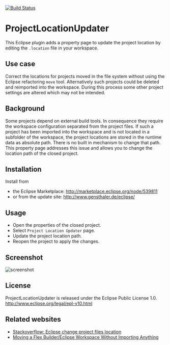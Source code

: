 [![Build Status](https://drone.io/github.com/gensth/ProjectLocationUpdater/status.png)](https://drone.io/github.com/gensth/ProjectLocationUpdater/latest)

# ProjectLocationUpdater

This Eclipse plugin adds a property page to update the project location by editing the `.location` file in your workspace.

## Use case

Correct the locations for projects moved in the file system without using the Eclipse refactoring `move` tool.
Alternatively such projects could be deleted and reimported into the workspace. During this process some other project settings are altered which may not be intended.

## Background

Some projects depend on external build tools. In consequence they require the workspace configuration separated from the project files.
If such a project has been imported into the workspace and is not located in a subfolder of the workspace, the project locations are stored in the runtime data as absolute path. There is no built in mechanism to change that path.
This property page addresses this issue and allows you to change the location path of the closed project.

## Installation

Install from
* the Eclipse Marketplace: http://marketplace.eclipse.org/node/539811
* or from the update site: http://www.gensthaler.de/eclipse/

## Usage

* Open the properties of the closed project.
* Select `Project Location Updater` page.
* Update the project location path.
* Reopen the project to apply the changes.

## Screenshot

![screenshot](https://raw.github.com/gensth/ProjectLocationUpdater/master/ProjectLocationUpdater_screenshot.png "ProjectLocationUpdater")

## License

ProjectLocationUpdater is released under the Eclipse Public License 1.0. http://www.eclipse.org/legal/epl-v10.html

## Related websites

* [Stackoverflow: Eclipse change project files location](http://stackoverflow.com/questions/1430836/eclipse-change-project-files-location)
* [Moving a Flex Builder/Eclipse Workspace Without Importing Anything](http://www.joeflash.ca/blog/2008/11/moving-a-fb-workspace-update.html)
